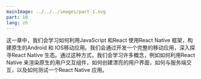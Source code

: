 ```yaml
---
mainImage: ../../../images/part-1.svg
part: 10
lang: zh
---
```


<div class="intro">

<!-- In this part, we will learn how to build native Android and iOS mobile applications with JavaScript and React using the React Native framework. We will dive into the React Native ecosystem by developing an entire mobile application from scratch. Along the way, we will learn concepts such as how to render native user interface components with React Native, how to create beautiful user interfaces, how to communicate with a server, and how to test a React Native application. -->

这一章中，我们会学习如何利用JavaScript 和React 使用React Native 框架，构建原生的Android 和 IOS移动应用。我们会通过开发一个完整的移动应用，深入探寻React Native 生态。通过这种方式，我们会学习许多概念，例如如何利用React Native 来渲染原生的用户交互组件，如何创建漂亮的用户界面，如何与服务端交互，以及如何测试一个React Native 应用。

</div>
